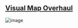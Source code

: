 ## [Visual Map Overhaul](https://gamebanana.com/mods/348257)
![image](https://user-images.githubusercontent.com/87380272/148222736-80adfa58-c3e3-44f7-876f-f8c9298f7cd6.png)

